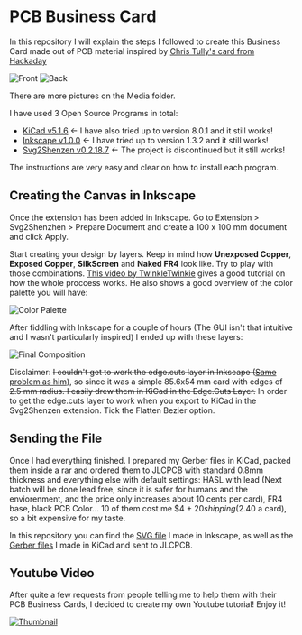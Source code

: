 # PCB Business Card

In this repository I will explain the steps I followed to create this Business Card made out of PCB material inspired by [Chris Tully's card from Hackaday](https://hackaday.io/cast4)

![Front](https://github.com/Hanqaqa/PCB_Business_Card/blob/master/Media/Front.jpg)
![Back](https://github.com/Hanqaqa/PCB_Business_Card/blob/master/Media/Back.jpg)

There are more pictures on the Media folder.

I have used 3 Open Source Programs in total:

* [KiCad v5.1.6](https://www.kicad.org/) <- I have also tried up to version 8.0.1 and it still works!
* [Inkscape v1.0.0](https://inkscape.org/) <- I have tried up to version 1.3.2 and it still works!
* [Svg2Shenzen v0.2.18.7](https://github.com/badgeek/svg2shenzhen) <- The project is discontinued but it still works!

The instructions are very easy and clear on how to install each program.

## Creating the Canvas in Inkscape

Once the extension has been added in Inkscape. Go to Extension > Svg2Shenzhen > Prepare Document and create a 100 x 100 mm document and click Apply.

Start creating your design by layers. Keep in mind how **Unexposed Copper**, **Exposed Copper**, **SilkScreen** and **Naked FR4** look like. Try to play with those combinations. [This video by TwinkleTwinkie](https://www.youtube.com/watch?v=Sbkvza8cKQE) gives a good tutorial on how the whole proccess works. He also shows a good overview of the color palette you will have:

![Color Palette](https://github.com/Hanqaqa/PCB_Business_Card/blob/master/Media/ColorPalette.PNG)

After fiddling with Inkscape for a couple of hours (The GUI isn't that intuitive and I wasn't particularly inspired) I ended up with these layers:

![Final Composition](https://github.com/Hanqaqa/PCB_Business_Card/blob/master/Media/PCBLayers.png)

Disclaimer: ~~I couldn't get to work the edge.cuts layer in Inkscape ([Same problem as him](https://github.com/badgeek/svg2shenzhen/issues/119)), so since it was a simple 85.6x54 mm card with edges of 2.5 mm radius. I easily drew them in KiCad in the Edge.Cuts Layer.~~ In order to get the edge.cuts layer to work when you export to KiCad in the Svg2Shenzen extension. Tick the Flatten Bezier option.

## Sending the File

Once I had everything finished. I prepared my Gerber files in KiCad, packed them inside a rar and ordered them to JLCPCB with standard 0.8mm thickness and everything else with default settings: HASL with lead (Next batch will be done lead free, since it is safer for humans and the enviorenment, and the price only increases about 10 cents per card), FR4 base, black PCB Color... 10 of them cost me $4 + $20 shipping ($2.40 a card), so a bit expensive for my taste. 

In this repository you can find the [SVG file](https://github.com/Hanqaqa/PCB_Business_Card/blob/master/drawing.svg) I made in Inkscape, as well as the [Gerber files](https://github.com/Hanqaqa/PCB_Business_Card/blob/master/Gerbers/Gerbers.rar) I made in KiCad and sent to JLCPCB. 

## Youtube Video

After quite a few requests from people telling me to help them with their PCB Business Cards, I decided to create my own Youtube tutorial! Enjoy it!

[![Thumbnail](https://img.youtube.com/vi/gOFvBbPUrZk/0.jpg)](https://www.youtube.com/watch?v=gOFvBbPUrZk)